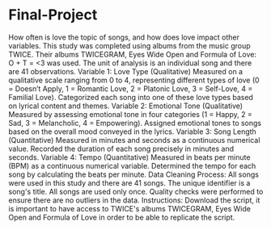 # Final-Project
How often is love the topic of songs, and how does love impact other variables. This study was completed using albums from the music group TWICE. Their albums TWICEGRAM, Eyes Wide Open and Formula of Love: O + T = <3 was used. The unit of analysis is an individual song and there are 41 observations. 
Variable 1: Love Type (Qualitative)
 Measured on a qualitative scale ranging from 0 to 4, representing different types of love (0 = Doesn’t Apply, 1 = Romantic Love, 2 = Platonic Love, 3 = Self-Love, 4 = Familial Love).
Categorized each song into one of these love types based on lyrical content and themes.
Variable 2: Emotional Tone (Qualitative)
Measured by assessing emotional tone in four categories (1 = Happy, 2 = Sad, 3 = Melancholic, 4 = Empowering).
 Assigned emotional tones to songs based on the overall mood conveyed in the lyrics.
Variable 3: Song Length (Quantitative)
Measured in minutes and seconds as a continuous numerical value.
 Recorded the duration of each song precisely in minutes and seconds.
Variable 4: Tempo (Quantitative)
 Measured in beats per minute (BPM) as a continuous numerical variable.
Determined the tempo for each song by calculating the beats per minute.
Data Cleaning Process: All songs were used in this study and there are 41 songs. The unique identifier is a song's title. All songs are used only once. Quality checks were performed to ensure there are no outliers in the data. 
Instructions: Download the script, it is important to have access to TWICE's albums TWICEGRAM, Eyes Wide Open and Formula of Love in order to be able to replicate the script. 
